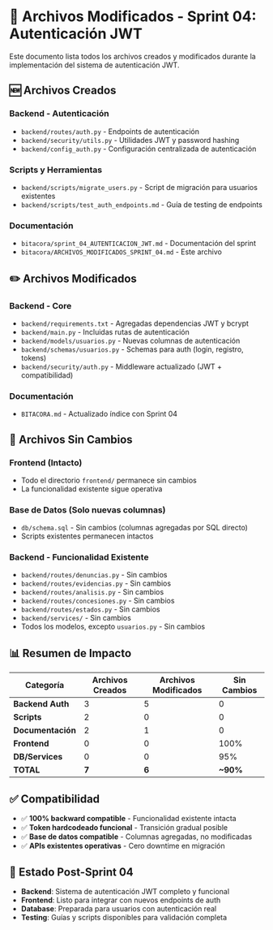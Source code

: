 # 📁 Archivos Modificados - Sprint 04: Autenticación JWT

Este documento lista todos los archivos creados y modificados durante la implementación del sistema de autenticación JWT.

## 🆕 Archivos Creados

### **Backend - Autenticación**
- `backend/routes/auth.py` - Endpoints de autenticación
- `backend/security/utils.py` - Utilidades JWT y password hashing
- `backend/config_auth.py` - Configuración centralizada de autenticación

### **Scripts y Herramientas**
- `backend/scripts/migrate_users.py` - Script de migración para usuarios existentes
- `backend/scripts/test_auth_endpoints.md` - Guía de testing de endpoints

### **Documentación**
- `bitacora/sprint_04_AUTENTICACION_JWT.md` - Documentación del sprint
- `bitacora/ARCHIVOS_MODIFICADOS_SPRINT_04.md` - Este archivo

## ✏️ Archivos Modificados

### **Backend - Core**
- `backend/requirements.txt` - Agregadas dependencias JWT y bcrypt
- `backend/main.py` - Incluidas rutas de autenticación
- `backend/models/usuarios.py` - Nuevas columnas de autenticación
- `backend/schemas/usuarios.py` - Schemas para auth (login, registro, tokens)
- `backend/security/auth.py` - Middleware actualizado (JWT + compatibilidad)

### **Documentación**
- `BITACORA.md` - Actualizado índice con Sprint 04

## 🔄 Archivos Sin Cambios

### **Frontend** (Intacto)
- Todo el directorio `frontend/` permanece sin cambios
- La funcionalidad existente sigue operativa

### **Base de Datos** (Solo nuevas columnas)
- `db/schema.sql` - Sin cambios (columnas agregadas por SQL directo)
- Scripts existentes permanecen intactos

### **Backend - Funcionalidad Existente**
- `backend/routes/denuncias.py` - Sin cambios
- `backend/routes/evidencias.py` - Sin cambios  
- `backend/routes/analisis.py` - Sin cambios
- `backend/routes/concesiones.py` - Sin cambios
- `backend/routes/estados.py` - Sin cambios
- `backend/services/` - Sin cambios
- Todos los modelos, excepto `usuarios.py` - Sin cambios

## 📊 Resumen de Impacto

| Categoría | Archivos Creados | Archivos Modificados | Sin Cambios |
|-----------|------------------|---------------------|-------------|
| **Backend Auth** | 3 | 5 | 0 |
| **Scripts** | 2 | 0 | 0 |
| **Documentación** | 2 | 1 | 0 |
| **Frontend** | 0 | 0 | 100% |
| **DB/Services** | 0 | 0 | 95% |
| **TOTAL** | **7** | **6** | **~90%** |

## ✅ Compatibilidad

- ✅ **100% backward compatible** - Funcionalidad existente intacta
- ✅ **Token hardcodeado funcional** - Transición gradual posible
- ✅ **Base de datos compatible** - Columnas agregadas, no modificadas
- ✅ **APIs existentes operativas** - Cero downtime en migración

## 🎯 Estado Post-Sprint 04

- **Backend**: Sistema de autenticación JWT completo y funcional
- **Frontend**: Listo para integrar con nuevos endpoints de auth
- **Database**: Preparada para usuarios con autenticación real
- **Testing**: Guías y scripts disponibles para validación completa